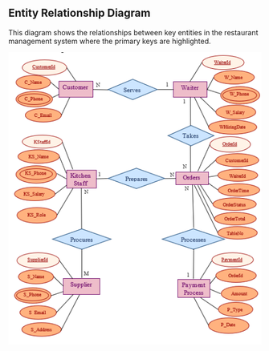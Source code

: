 ## Entity Relationship Diagram

This diagram shows the relationships between key entities in the restaurant management system where the primary keys are highlighted.

![ER Diagram](er_diagram.png)
